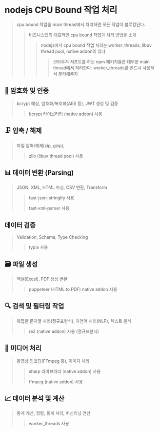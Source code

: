# nodejs CPU Bound 작업 처리

> cpu bound 작업을 main thread에서 처리하면 모든 작업이 블로킹된다.
>
> > 비즈니스앱의 대표적인 cpu bound 작업과 처리 방법을 소개
> >
> > > nodejs에서 cpu bound 작업 처리는 worker_threads, libuv thread pool, native addon이 있다
> > >
> > > > 브라우저 서포트를 하는 npm 패키지들은 대부분 main thread에서 처리한다. worker_threads를 반드시 사용해서 분리해주자

## 🔐 암호화 및 인증

> bcrypt 해싱, 암호화/복호화(AES 등), JWT 생성 및 검증
>
> > bcrypt 라이브러리 (native addon) 사용

## 🗜️ 압축 / 해제

> 파일 압축/해제(zip, gzip),
>
> > zlib (libuv thread pool) 사용

## 📊 데이터 변환 (Parsing)

> JSON, XML, HTML 파싱, CSV 변환, Transform
>
> > fast-json-stringify 사용
> >
> > fast-xml-parser 사용

## 데이터 검증

> Validation, Schema, Type Checking
>
> > typia 사용

## 🗃️ 파일 생성

> 엑셀(Excel), PDF 생성·변환
>
> > puppeteer (HTML to PDF) native addon 사용

## 🔍 검색 및 필터링 작업

> 복잡한 문자열 처리(정규표현식), 자연어 처리(NLP), 텍스트 분석
>
> > re2 (native addon) 사용 (정규표현식)

## 📸 미디어 처리

> 동영상 인코딩(FFmpeg 등), 이미지 처리
>
> > sharp 라이브러리 (native addon) 사용
> >
> > ffmpeg (native addon) 사용

## 📈 데이터 분석 및 계산

> 통계 계산, 정렬, 통계 처리, 머신러닝 연산
>
> > worker_threads 사용
